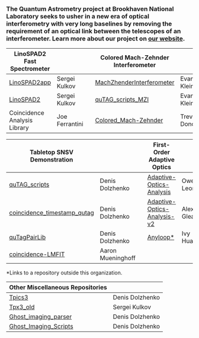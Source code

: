 ### The Quantum Astrometry project at Brookhaven National Laboratory seeks to usher in a new era of optical interferometry with very long baselines by removing the requirement of an optical link between the telescopes of an interferometer. Learn more about our project on [our website](https://www.quantastro.bnl.gov).

| LinoSPAD2 Fast Spectrometer |    |   | Colored Mach-Zehnder Interferometer |    |
|-----------------------------|:---|---|-------------------------------------|:---|
| [LinoSPAD2app](https://github.com/BNL-Quantum-Astrometry/LinoSPAD2app) | Sergei Kulkov | | [MachZhenderInterferometer](https://github.com/BNL-Quantum-Astrometry/MachZhenderInterferometer) | Evan Klein |
| [LinoSPAD2](https://github.com/BNL-Quantum-Astrometry/LinoSPAD2) | Sergei Kulkov | | [quTAG_scripts_MZI](https://github.com/BNL-Quantum-Astrometry/quTAG_scripts_MZI) | Evan Klein |
| Coincidence Analysis Library | Joe Ferrantini | | [Colored_Mach-Zehnder](https://github.com/BNL-Quantum-Astrometry/Colored_Mach-Zehnder) | Trevor Donovan |

| Tabletop SNSV Demonstration |    |   | First-Order Adaptive Optics |    |
|-----------------------------|:---|---|-----------------------------|:---|
| [quTAG_scripts](https://github.com/BNL-Quantum-Astrometry/quTAG_scripts) | Denis Dolzhenko | | [Adaptive-Optics-Analysis](https://github.com/BNL-Quantum-Astrometry/Adaptive-Optics-Analysis) | Owen Leonard |
| [coincidence_timestamp_qutag](https://github.com/BNL-Quantum-Astrometry/coincidence_timestamp_qutag) | Denis Dolzhenko | | [Adaptive-Optics-Analysis-v2](https://github.com/BNL-Quantum-Astrometry/Adaptive-Optics-Analysis-v2) | Alex Gleason |
| [quTagPairLib](https://github.com/BNL-Quantum-Astrometry/quTagPairLib) | Denis Dolzhenko | | [Anyloop*](https://github.com/cdqp/anyloop) | Ivy Huang |
| [coincidence-LMFIT](https://github.com/BNL-Quantum-Astrometry/coincidence-LMFIT) | Aaron Mueninghoff | | | |

*Links to a repository outside this organization.

| Other Miscellaneous Repositories |    |
|----------------------------------|:---|
| [Tpics3](https://github.com/BNL-Quantum-Astrometry/TPics3) | Denis Dolzhenko |
| [Tpx3_old](https://github.com/BNL-Quantum-Astrometry/Tpx3_old) | Sergei Kulkov |
| [Ghost_imaging_parser](https://github.com/BNL-Quantum-Astrometry/Ghost_imaging_parser) | Denis Dolzhenko |
| [Ghost_Imaging_Scripts](https://github.com/BNL-Quantum-Astrometry/Ghost_Imaging_Scripts) | Denis Dolzhenko |
